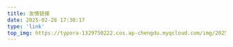 ```yaml
---
title: 友情链接
date: 2025-02-28 17:30:17
type: 'link'
top_img: https://typora-1329750222.cos.ap-chengdu.myqcloud.com/img/202502281850640.jpg
---
```

